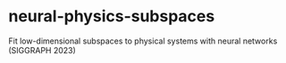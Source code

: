 # neural-physics-subspaces
Fit low-dimensional subspaces to physical systems with neural networks (SIGGRAPH 2023)
